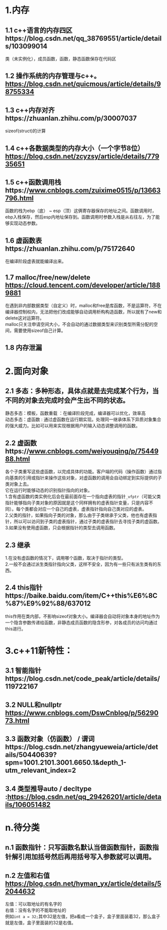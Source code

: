 # 1.内存
## 1.1 c++语言的内存四区https://blog.csdn.net/qq_38769551/article/details/103099014  
类（未实例化），成员函数，函数，静态函数保存在代码区
## 1.2 操作系统的内存管理与c++。https://blog.csdn.net/quicmous/article/details/98755334
## 1.3 c++内存对齐https://zhuanlan.zhihu.com/p/30007037  
sizeof(struct)的计算
## 1.4 c++各数据类型的内存大小（一个字节8位）https://blog.csdn.net/zcyzsy/article/details/77935651
## 1.5 c++函数调用栈https://www.cnblogs.com/zuixime0515/p/13663796.html    
函数的栈为ebp（底） ~ esp（顶）这俩寄存器保存的地址之间。函数调用时，ebp入栈保存，然后esp内地址保存到。函数调用时参数入栈是从右往左，为了能够实现动态参数。
## 1.6 虚函数表https://zhuanlan.zhihu.com/p/75172640  
在编译阶段虚表就能编译出来。
## 1.7 malloc/free/new/delete  https://cloud.tencent.com/developer/article/1889881  
在遇到非内部数据类型（自定义）时，malloc和free是库函数，不是运算符，不在编译器控制权内，无法把他们改成能够自动调用析构构造函数，所以就有了new和delete这对运算符。  
malloc只关注申请空间大小，不会自动的通过数据类型来识别类型所需分配的空间，需要使用sizeof自己计算。
## 1.8 内存泄漏
# 2.面向对象   
## 2.1 多态：多种形态，具体点就是去完成某个行为，当不同的对象去完成时会产生出不同的状态。  
静态多态：模板，函数重载 ：在编译阶段完成，编译器可以优化，效率高  
动态多态：虚函数 : 通过虚函数在运行期实现。处理同一继承体系下异质对象集合的强大威力。比如可以用来实现根据用户的输入动态调整调用的函数。
## 2.2 虚函数https://www.cnblogs.com/weiyouqing/p/7544988.html  
各个子类重写这些虚函数，以完成具体的功能。客户端的代码（操作函数）通过指向基类的引用或指针来操作这些对象，对虚函数的调用会自动绑定到实际提供的子类对象上去。  
它在运行时能够动态的识别指针指向的对象。   
1.含有虚函数的类实例化后会在最前面存在一个指向虚表的指针```_vfptr```（可能父类指针能够指向子类对象的原因就是这个同样拥有的虚表指针变量，只是内容不同）。每个类都会对应一个自己的虚表，虚表指针指向自己类对应的虚表。  
2.父类的指针，如果指向子类的对象，那么由于子类继承于父类，他也有虚表指针，所以可以访问到子类的虚表指针，通过子类的虚表指针去寻找子类的虚函数。   
3.如果没有使用虚函数，只会根据指针的类型去调用函数。
## 2.3 继承  
1.在没有虚函数的情况下，调用哪个函数，取决于指针的类型。  
2.一般不会通过派生类指针指向父类，这样不安全，因为有一些只有派生类有的东西。  
## 2.4 this指针https://baike.baidu.com/item/C++this%E6%8C%87%E9%92%88/637012  
this作用在类内部，不影响sizeof对象大小。编译器会自动将对象本身的地址作为一个隐含参数传递给函数，非静态成员函数的隐含形参，对各成员的访问均通过this进行。
# 3.c++11新特性：  
## 3.1 智能指针https://blog.csdn.net/code_peak/article/details/119722167  
## 3.2 NULL和nullptr https://www.cnblogs.com/DswCnblog/p/5629073.html  
## 3.3 函数对象（仿函数） / 谓词https://blog.csdn.net/zhangyueweia/article/details/50440639?spm=1001.2101.3001.6650.1&depth_1-utm_relevant_index=2  
## 3.4 类型推导auto / decltype :https://blog.csdn.net/qq_29426201/article/details/106051482
# n.待分类  
## n.1 函数指针：只写函数名默认当做函数指针，函数指针解引用加括号然后再用括号写入参数就可以调用。  
## n.2 左值和右值 https://blog.csdn.net/hyman_yx/article/details/52044632   
左值：可以取地址的有名字的  
右值：没有名字的不能取地址的  
例如```int a = 32;```其中32是左值，把a看成一个盒子，盒子里面装着32，那么盒子就是左值，盒子里面装的32是右值。
